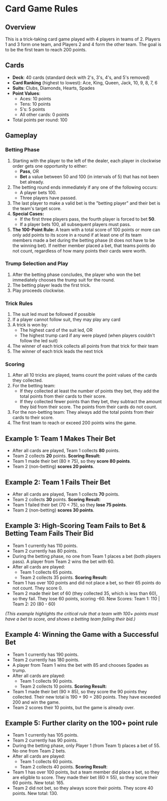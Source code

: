# Card Game Rules

## Overview
This is a trick-taking card game played with 4 players in teams of 2. Players 1 and 3 form one team, and Players 2 and 4 form the other team. The goal is to be the first team to reach 200 points.

## Cards
- **Deck**: 40 cards (standard deck with 2's, 3's, 4's, and 5's removed)
- **Card Ranking** (highest to lowest): Ace, King, Queen, Jack, 10, 9, 8, 7, 6
- **Suits**: Clubs, Diamonds, Hearts, Spades
- **Point Values**:
  - Aces: 10 points
  - Tens: 10 points
  - 5's: 5 points
  - All other cards: 0 points
- Total points per round: 100

## Gameplay

### Betting Phase
1. Starting with the player to the left of the dealer, each player in clockwise order gets one opportunity to either:
   - **Pass**, OR
   - **Bet** a value between 50 and 100 (in intervals of 5) that has not been bet already.
2. The betting round ends immediately if any one of the following occurs:
   - A player bets 100.
   - Three players have passed.
3. The last player to make a valid bet is the "betting player" and their bet is the team's target score.
4. **Special Cases:**
   - If the first three players pass, the fourth player is forced to bet **50**.
   - If a player bets 100, all subsequent players must pass.
5. **The 100-Point Rule:** A team with a total score of 100 points or more can only add points to its score in a round if at least one of its team members made a bet during the betting phase (it does not have to be the winning bet). If neither member placed a bet, that teams points do not count, regardless of how many points their cards were worth.

### Trump Selection and Play
1. After the betting phase concludes, the player who won the bet immediately chooses the trump suit for the round.
2. The betting player leads the first trick.
3. Play proceeds clockwise.

### Trick Rules
1. The suit led must be followed if possible
2. If a player cannot follow suit, they may play any card
3. A trick is won by:
   - The highest card of the suit led, OR
   - The highest trump card if any were played (when players couldn't follow the led suit)
4. The winner of each trick collects all points from that trick for their team
5. The winner of each trick leads the next trick

### Scoring
1. After all 10 tricks are played, teams count the point values of the cards they collected.
2. For the betting team:
   - If they collected at least the number of points they bet, they add the total points from their cards to their score.
   - If they collected fewer points than they bet, they subtract the amount they bid from their score. The points from their cards do not count.
3. For the non-betting team: They always add the total points from their cards to their score.
4. The first team to reach or exceed 200 points wins the game.

## Example 1: Team 1 Makes Their Bet
- After all cards are played, Team 1 collects **80** points.
- Team 2 collects **20** points.
**Scoring Result:**
- Team 1 made their bet (80 ≥ 75), so they **score 80 points**.
- Team 2 (non-betting) **scores 20 points**.

## Example 2: Team 1 Fails Their Bet
- After all cards are played, Team 1 collects **70** points.
- Team 2 collects **30** points.
**Scoring Result:**
- Team 1 failed their bet (70 < 75), so they **lose 75 points**.
- Team 2 (non-betting) **scores 30 points**.

## Example 3: High-Scoring Team Fails to Bet & Betting Team Fails Their Bid
- Team 1 currently has 110 points.
- Team 2 currently has 80 points.
- During the betting phase, no one from Team 1 places a bet (both players pass). A player from Team 2 wins the bet with 60.
- After all cards are played:
  - Team 1 collects 65 points.
  - Team 2 collects 35 points.
**Scoring Result:**
- Team 1 has over 100 points and did not place a bet, so their 65 points do not count. They score 0.
- Team 2 made their bet of 60 (they collected 35, which is less than 60), so they fail. They lose 60 points, scoring -60.
New Scores: Team 1: 110 | Team 2: 20 (80 - 60)

*(This example highlights the critical rule that a team with 100+ points must have a bet to score, and shows a betting team failing their bid.)*

## Example 4: Winning the Game with a Successful Bet
- Team 1 currently has 190 points.
- Team 2 currently has 180 points.
- A player from Team 1 wins the bet with 85 and chooses Spades as trump.
- After all cards are played:
  - Team 1 collects 90 points.
  - Team 2 collects 10 points.
**Scoring Result:**
- Team 1 made their bet (90 ≥ 85), so they score the 90 points they collected. Their new total is 190 + 90 = 280 points. They have exceeded 200 and win the game.
- Team 2 scores their 10 points, but the game is already over.

## Example 5: Further clarity on the 100+ point rule
- Team 1 currently has 105 points.
- Team 2 currently has 90 points.
- During the betting phase, only Player 1 (from Team 1) places a bet of 55. No one from Team 2 bets.
- After all cards are played:
  - Team 1 collects 60 points.
  - Team 2 collects 40 points.
**Scoring Result**:
- Team 1 has over 100 points, but a team member did place a bet, so they are eligible to score. They made their bet (60 ≥ 55), so they score their 60 points. New total: 165.
- Team 2 did not bet, so they always score their points. They score 40 points. New total: 130.